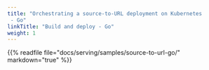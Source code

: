 ```yaml
---
title: "Orchestrating a source-to-URL deployment on Kubernetes
 - Go"
linkTitle: "Build and deploy - Go"
weight: 1
---
```


{{% readfile file="docs/serving/samples/source-to-url-go/" markdown="true" %}}
